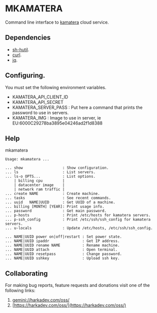 # MKAMATERA

Command line interface to [kamatera](https://www.kamatera.com/) cloud service.

## Dependencies

- [sh-hutil](https://github.com/harkaitz/sh-hutil).
- [curl](https://curl.se/).
- [jq](https://stedolan.github.io/jq/).

## Configuring.

You must set the following environment variables.

- KAMATERA_API_CLIENT_ID
- KAMATERA_API_SECRET
- KAMATERA_SERVER_PASS : Put here a command that prints the password to use in servers.
- KAMATERA_IMG : Image to use in server, ie EU:6000C29278ba3895e04246ad2f1d8388

## Help

mkamatera

    Usage: mkamatera ...
    
    ... show                  : Show configuration.
    ... ls                    : List servers.
    ... ls-o OPTS...          : List options.
        | billing cpu         |
        | datacenter image    |
        | network ram traffic |
    ... create NAME           : Create machine.
    ... tasks                 : See recent commands.
    ... uuid   NAME|UUID      : Get UUID of a machine.
    ... billing [MONTH] [YEAR]: Print usage info.
    ... password              : Get main password.
    ... p-hosts               : Print /etc/hosts for kamatera servers.
    ... p-ssh_config          : Print /etc/ssh/ssh_config for kamatera servers.
    ... u-locals              : Update /etc/hosts, /etc/ssh/ssh_config.
    
    ... NAME|UUID power on|off|restart : Set power state.
    ... NAME|UUID ipaddr               : Get IP address.
    ... NAME|UUID rename NAME          : Rename machine.
    ... NAME|UUID attach               : Open terminal.
    ... NAME|UUID resetpass            : Change password.
    ... NAME|UUID sshkey               : Upload ssh key.

## Collaborating

For making bug reports, feature requests and donations visit
one of the following links:

1. [gemini://harkadev.com/oss/](gemini://harkadev.com/oss/)
2. [https://harkadev.com/oss/](https://harkadev.com/oss/)

